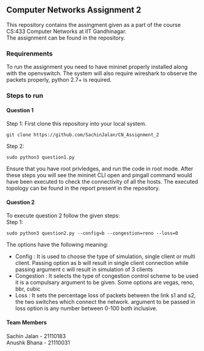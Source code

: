## Computer Networks Assignment 2

This repository contains the assingment given as a part of the course CS:433 Computer Networks at IIT Gandhinagar.  
The assignment can be found in the repository.

### Requirenments

To run the assignment you need to have mininet properly installed along with the openvswitch. The system will also require wireshark to observe the packets properly, python 2.7+ is required.

### Steps to run

#### Question 1
Step 1: First clone this repository into your local system.
```
git clone https://github.com/SachinJalan/CN_Assignment_2
```
Step 2:
```
sudo python3 question1.py
```
Ensure that you have root privledges, and run the code in root mode. After these steps you will see the mininet CLI open and pingall command would have been executed to check the connectivity of all the hosts. The executed topology can be found in the report present in the repository.

#### Question 2 
To execute question 2 follow the given steps:  
Step 1:  
```
sudo python3 question2.py --config=b --congestion=reno --loss=0
```

The options have the following meaning:  
- Config : It is used to choose the type of simulation, single client or multi client. Passing option as b will result in single client connection while passing argument c will result in simulation of 3 clients
- Congestion : It selects the type of congestion control scheme to be used it is a compulsary argument to be given. Some options are vegas, reno, bbr, cubic
- Loss : It sets the percentage loss of packets between the link s1 and s2, the two switches which connect the network. argument to be passed in loss option is any number between 0-100 both inclusive.  

#### Team Members
Sachin Jalan - 21110183  
Anushk Bhana - 21110031
